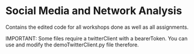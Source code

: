 # Social Media and Network Analysis
Contains the edited code for all workshops done as well as all assignments.

IMPORTANT:
Some files require a twitterClient with a bearerToken. You can use and modify the demoTwitterClient.py file therefore.
